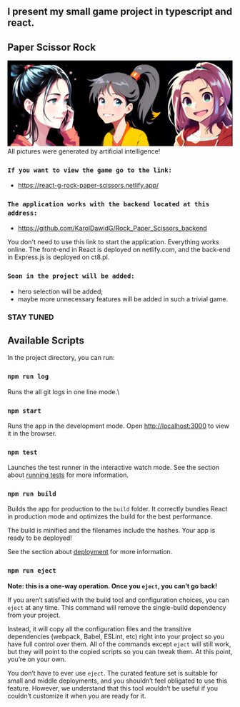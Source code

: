## I present my small game project in typescript and react.

## Paper Scissor Rock
![Przykładowy obrazek](/public/img/allgirls.jpg)
All pictures were generated by artificial intelligence!

### `If you want to view the game go to the link:`

 - https://react-g-rock-paper-scissors.netlify.app/

### `The application works with the backend located at this address:`

- https://github.com/KarolDawidG/Rock_Paper_Scissors_backend

You don't need to use this link to start the application. Everything works online.
The front-end in React is deployed on netlify.com, and the back-end in Express.js is deployed on ct8.pl.

### `Soon in the project will be added:`
- hero selection will be added;
- maybe more unnecessary features will be added in such a trivial game.

### STAY TUNED

## Available Scripts

In the project directory, you can run:

### `npm run log`

Runs the all git logs in one line mode.\


### `npm start`

Runs the app in the development mode.
Open [http://localhost:3000](http://localhost:3000) to view it in the browser.


### `npm test`

Launches the test runner in the interactive watch mode.
See the section about [running tests](https://facebook.github.io/create-react-app/docs/running-tests) for more information.

### `npm run build`

Builds the app for production to the `build` folder.
It correctly bundles React in production mode and optimizes the build for the best performance.

The build is minified and the filenames include the hashes.
Your app is ready to be deployed!

See the section about [deployment](https://facebook.github.io/create-react-app/docs/deployment) for more information.

### `npm run eject`

**Note: this is a one-way operation. Once you `eject`, you can’t go back!**

If you aren’t satisfied with the build tool and configuration choices, you can `eject` at any time. This command will remove the single-build dependency from your project.

Instead, it will copy all the configuration files and the transitive dependencies (webpack, Babel, ESLint, etc) right into your project so you have full control over them. All of the commands except `eject` will still work, but they will point to the copied scripts so you can tweak them. At this point, you’re on your own.

You don’t have to ever use `eject`. The curated feature set is suitable for small and middle deployments, and you shouldn’t feel obligated to use this feature. However, we understand that this tool wouldn’t be useful if you couldn’t customize it when you are ready for it.


